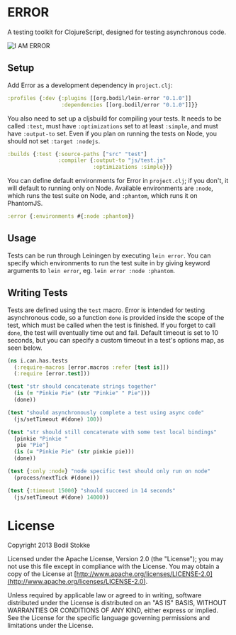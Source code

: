 # ERROR

A testing toolkit for ClojureScript, designed for testing asynchronous
code.

![I AM ERROR](https://raw.github.com/bodil/error/master/iamerror.jpg)

## Setup

Add Error as a development dependency in `project.clj`:

```clojure
:profiles {:dev {:plugins [[org.bodil/lein-error "0.1.0"]]
                 :dependencies [[org.bodil/error "0.1.0"]]}}
```

You also need to set up a cljsbuild for compiling your tests. It needs
to be called `:test`, must have `:optimizations` set to at least
`:simple`, and must have `:output-to` set. Even if you plan on running
the tests on Node, you should not set `:target :nodejs`.

```clojure
:builds {:test {:source-paths ["src" "test"]
                :compiler {:output-to "js/test.js"
                           :optimizations :simple}}}
```

You can define default environments for Error in `project.clj`; if you
don't, it will default to running only on Node. Available environments
are `:node`, which runs the test suite on Node, and `:phantom`, which
runs it on PhantomJS.

```clojure
:error {:environments #{:node :phantom}}
```

## Usage

Tests can be run through Leiningen by executing `lein error`. You can
specify which environments to run the test suite in by giving keyword
arguments to `lein error`, eg. `lein error :node :phantom`.

## Writing Tests

Tests are defined using the `test` macro. Error is intended for
testing asynchronous code, so a function `done` is provided inside the
scope of the test, which must be called when the test is finished. If
you forget to call `done`, the test will eventually time out and fail.
Default timeout is set to 10 seconds, but you can specify a custom
timeout in a test's options map, as seen below.

```clojure
(ns i.can.has.tests
  (:require-macros [error.macros :refer [test is]])
  (:require [error.test]))

(test "str should concatenate strings together"
  (is (= "Pinkie Pie" (str "Pinkie" " Pie")))
  (done))

(test "should asynchronously complete a test using async code"
  (js/setTimeout #(done) 100))

(test "str should still concatenate with some test local bindings"
  [pinkie "Pinkie "
   pie "Pie"]
  (is (= "Pinkie Pie" (str pinkie pie)))
  (done))

(test {:only :node} "node specific test should only run on node"
  (process/nextTick #(done)))

(test {:timeout 15000} "should succeed in 14 seconds"
  (js/setTimeout #(done) 14000))
```

# License

Copyright 2013 Bodil Stokke

Licensed under the Apache License, Version 2.0 (the "License"); you
may not use this file except in compliance with the License. You may
obtain a copy of the License at
[http://www.apache.org/licenses/LICENSE-2.0](http://www.apache.org/licenses/LICENSE-2.0).

Unless required by applicable law or agreed to in writing, software
distributed under the License is distributed on an "AS IS" BASIS,
WITHOUT WARRANTIES OR CONDITIONS OF ANY KIND, either express or
implied. See the License for the specific language governing
permissions and limitations under the License.

